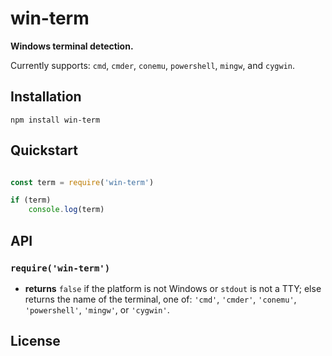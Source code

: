 
# win-term

**Windows terminal detection.**

Currently supports: `cmd`, `cmder`, `conemu`, `powershell`, `mingw`, and `cygwin`.

## Installation

```
npm install win-term
```

## Quickstart

```js

const term = require('win-term')

if (term)
    console.log(term)


```

## API

### `require('win-term')`

- **returns** `false` if the platform is not Windows or `stdout` is not a TTY; else returns the name of the terminal, one of: `'cmd'`, `'cmder'`, `'conemu'`, `'powershell'`, `'mingw'`, or `'cygwin'`.

## License
